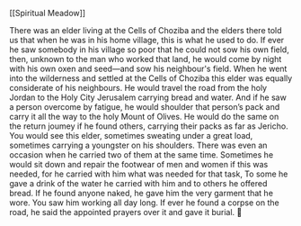 [[Spiritual Meadow]]
 
There was an elder living at the Cells of Choziba and the elders there told us that when he was in his home village, this is what he used to do. If ever he saw somebody in his village so poor that he could not sow his own field, then, unknown to the man who worked that land, he would come by night with his own oxen and seed—and sow his neighbour's field. When he went into the wilderness and settled at the Cells of Choziba this elder was equally considerate of his neighbours. He would travel the road from the holy Jordan to the Holy City Jerusalem carrying bread and water. And if he saw a person overcome by fatigue, he would shoulder that person’s pack and carry it all the way to the holy Mount of Olives. He would do the same on the return joumey if he found others, carrying their packs as far as Jericho. You would see this elder, sometimes sweating under a great load, sometimes carrying a youngster on his shoulders. There was even an occasion when he carried two of them at the same time. Sometimes he would sit down and repair the footwear of men and women if this was needed, for he carried with him what was needed for that task, To some he gave a drink of the water he carried with him and to others he offered bread. If he found anyone naked, he gave him the very garment that he wore. You saw him working all day long. If ever he found a corpse on the road, he said the appointed prayers over it and gave it burial.  
